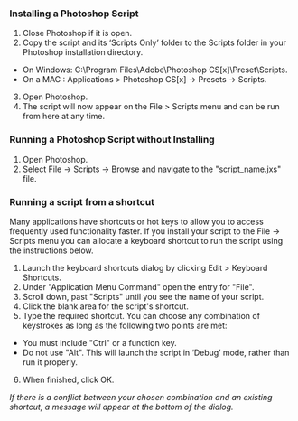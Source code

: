 ### Installing a Photoshop Script
1. Close Photoshop if it is open.
2. Copy the script and its ‘Scripts Only’ folder to the Scripts folder in your Photoshop installation directory.
  - On Windows: C:\Program Files\Adobe\Photoshop CS[x]\Preset\Scripts.
  - On a MAC  : Applications > Photoshop CS[x] -> Presets -> Scripts.
3. Open Photoshop.
4. The script will now appear on the File > Scripts menu and can be run from here at any time.
 
### Running a Photoshop Script without Installing
1. Open Photoshop.
2. Select File -> Scripts -> Browse and navigate to the "script_name.jxs" file.
 
### Running a script from a shortcut
Many applications have shortcuts or hot keys to allow you to access frequently used functionality faster. If you install your script to the File -> Scripts menu you can allocate a keyboard shortcut to run the script using the instructions below.

1. Launch the keyboard shortcuts dialog by clicking Edit > Keyboard Shortcuts.
2. Under "Application Menu Command" open the entry for "File".
3. Scroll down, past "Scripts" until you see the name of your script.
4. Click the blank area for the script's shortcut.
5. Type the required shortcut. You can choose any combination of keystrokes as long as the following two points are met:
  - You must include "Ctrl" or a function key.
  - Do not use "Alt". This will launch the script in ‘Debug’ mode, rather than run it properly.
6. When finished, click OK.

_If there is a conflict between your chosen combination and an existing shortcut, a message will appear at the bottom of the dialog._
